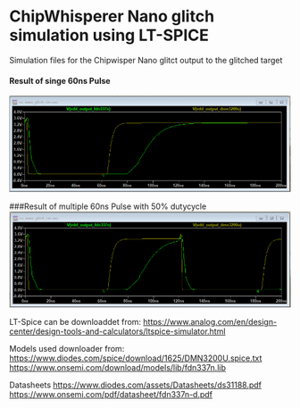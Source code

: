 # ChipWhisperer Nano glitch simulation using LT-SPICE



Simulation files for the Chipwisper Nano glitct output to the glitched target

#### Result of singe 60ns Pulse
![alt text](https://github.com/rlangoy/cw_nano_glitch_sim/raw/main/images/VDD_GLITCH_OUTPUT_FDN337N_VS_DMM3200U.png)


###Result of multiple 60ns Pulse with 50% dutycycle
![alt text](https://github.com/rlangoy/cw_nano_glitch_sim/raw/main/images/VDD_GLITCH_OUTPUT_FDN337N_VS_DMM3200U_multiple_60ns_pulses.png)




LT-Spice can be downloaddet from:
https://www.analog.com/en/design-center/design-tools-and-calculators/ltspice-simulator.html

Models used downloader from:
https://www.diodes.com/spice/download/1625/DMN3200U.spice.txt
https://www.onsemi.com/download/models/lib/fdn337n.lib

Datasheets
https://www.diodes.com/assets/Datasheets/ds31188.pdf
https://www.onsemi.com/pdf/datasheet/fdn337n-d.pdf



